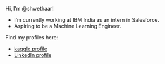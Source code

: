 Hi, I’m @shwethaar!
- I’m currently working at IBM India as an intern in Salesforce.
- Aspiring to be a Machine Learning Engineer.

Find my profiles here:
- [kaggle profile](https://www.kaggle.com/shwethaar)
- [LinkedIn profile](https://www.linkedin.com/in/shwethaarajagopalan)
